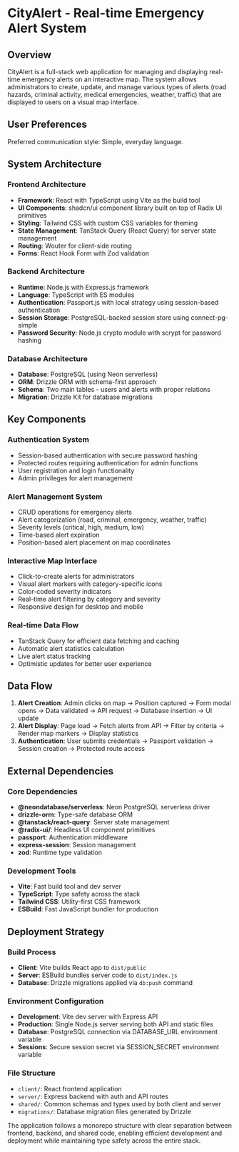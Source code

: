 # CityAlert - Real-time Emergency Alert System

## Overview

CityAlert is a full-stack web application for managing and displaying real-time emergency alerts on an interactive map. The system allows administrators to create, update, and manage various types of alerts (road hazards, criminal activity, medical emergencies, weather, traffic) that are displayed to users on a visual map interface.

## User Preferences

Preferred communication style: Simple, everyday language.

## System Architecture

### Frontend Architecture
- **Framework**: React with TypeScript using Vite as the build tool
- **UI Components**: shadcn/ui component library built on top of Radix UI primitives
- **Styling**: Tailwind CSS with custom CSS variables for theming
- **State Management**: TanStack Query (React Query) for server state management
- **Routing**: Wouter for client-side routing
- **Forms**: React Hook Form with Zod validation

### Backend Architecture
- **Runtime**: Node.js with Express.js framework
- **Language**: TypeScript with ES modules
- **Authentication**: Passport.js with local strategy using session-based authentication
- **Session Storage**: PostgreSQL-backed session store using connect-pg-simple
- **Password Security**: Node.js crypto module with scrypt for password hashing

### Database Architecture
- **Database**: PostgreSQL (using Neon serverless)
- **ORM**: Drizzle ORM with schema-first approach
- **Schema**: Two main tables - users and alerts with proper relations
- **Migration**: Drizzle Kit for database migrations

## Key Components

### Authentication System
- Session-based authentication with secure password hashing
- Protected routes requiring authentication for admin functions
- User registration and login functionality
- Admin privileges for alert management

### Alert Management System
- CRUD operations for emergency alerts
- Alert categorization (road, criminal, emergency, weather, traffic)
- Severity levels (critical, high, medium, low)
- Time-based alert expiration
- Position-based alert placement on map coordinates

### Interactive Map Interface
- Click-to-create alerts for administrators
- Visual alert markers with category-specific icons
- Color-coded severity indicators
- Real-time alert filtering by category and severity
- Responsive design for desktop and mobile

### Real-time Data Flow
- TanStack Query for efficient data fetching and caching
- Automatic alert statistics calculation
- Live alert status tracking
- Optimistic updates for better user experience

## Data Flow

1. **Alert Creation**: Admin clicks on map → Position captured → Form modal opens → Data validated → API request → Database insertion → UI update
2. **Alert Display**: Page load → Fetch alerts from API → Filter by criteria → Render map markers → Display statistics
3. **Authentication**: User submits credentials → Passport validation → Session creation → Protected route access

## External Dependencies

### Core Dependencies
- **@neondatabase/serverless**: Neon PostgreSQL serverless driver
- **drizzle-orm**: Type-safe database ORM
- **@tanstack/react-query**: Server state management
- **@radix-ui/**: Headless UI component primitives
- **passport**: Authentication middleware
- **express-session**: Session management
- **zod**: Runtime type validation

### Development Tools
- **Vite**: Fast build tool and dev server
- **TypeScript**: Type safety across the stack
- **Tailwind CSS**: Utility-first CSS framework
- **ESBuild**: Fast JavaScript bundler for production

## Deployment Strategy

### Build Process
- **Client**: Vite builds React app to `dist/public`
- **Server**: ESBuild bundles server code to `dist/index.js`
- **Database**: Drizzle migrations applied via `db:push` command

### Environment Configuration
- **Development**: Vite dev server with Express API
- **Production**: Single Node.js server serving both API and static files
- **Database**: PostgreSQL connection via DATABASE_URL environment variable
- **Sessions**: Secure session secret via SESSION_SECRET environment variable

### File Structure
- `client/`: React frontend application
- `server/`: Express backend with auth and API routes
- `shared/`: Common schemas and types used by both client and server
- `migrations/`: Database migration files generated by Drizzle

The application follows a monorepo structure with clear separation between frontend, backend, and shared code, enabling efficient development and deployment while maintaining type safety across the entire stack.